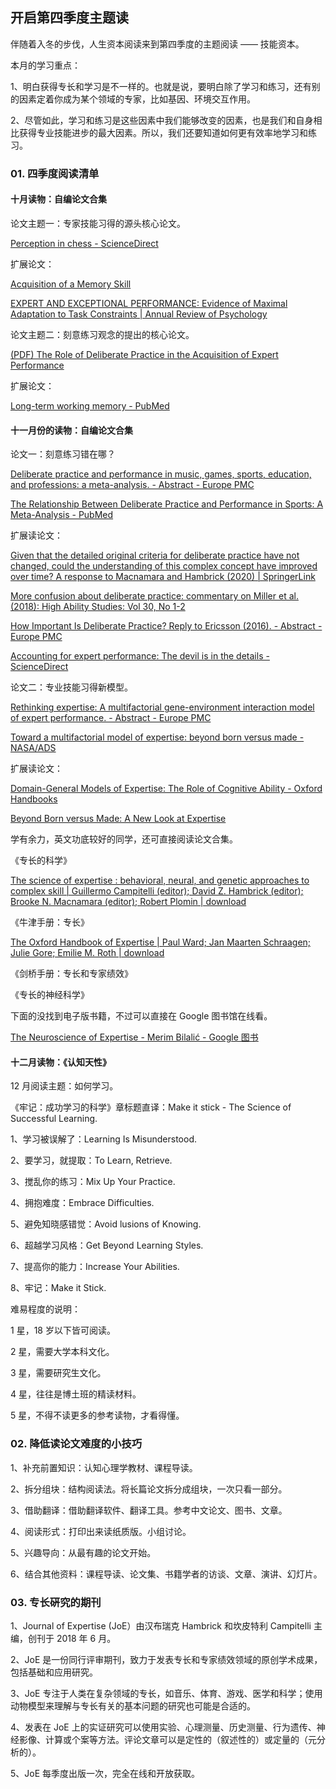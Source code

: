 ## 开启第四季度主题读

伴随着入冬的步伐，人生资本阅读来到第四季度的主题阅读 —— 技能资本。

本月的学习重点：

1、明白获得专长和学习是不一样的。也就是说，要明白除了学习和练习，还有别的因素定着你成为某个领域的专家，比如基因、环境交互作用。

2、尽管如此，学习和练习是这些因素中我们能够改变的因素，也是我们和自身相比获得专业技能进步的最大因素。所以，我们还要知道如何更有效率地学习和练习。

### 01. 四季度阅读清单

#### 十月读物：自编论文合集

论文主题一：专家技能习得的源头核心论文。

[Perception in chess - ScienceDirect](https://www.sciencedirect.com/science/article/abs/pii/0010028573900042?via%3Dihub)

扩展论文：

[Acquisition of a Memory Skill](https://www.science.org/doi/10.1126/science.7375930)

[EXPERT AND EXCEPTIONAL PERFORMANCE: Evidence of Maximal Adaptation to Task Constraints | Annual Review of Psychology](https://www.annualreviews.org/doi/10.1146/annurev.psych.47.1.273)

论文主题二：刻意练习观念的提出的核心论文。

[(PDF) The Role of Deliberate Practice in the Acquisition of Expert Performance](https://www.researchgate.net/publication/224827585_The_Role_of_Deliberate_Practice_in_the_Acquisition_of_Expert_Performance)

扩展论文：

[Long-term working memory - PubMed](https://pubmed.ncbi.nlm.nih.gov/7740089/)

####  十一月份的读物：自编论文合集

论文一：刻意练习错在哪？

[Deliberate practice and performance in music, games, sports, education, and professions: a meta-analysis. - Abstract - Europe PMC](https://europepmc.org/article/med/24986855)

[The Relationship Between Deliberate Practice and Performance in Sports: A Meta-Analysis - PubMed](https://pubmed.ncbi.nlm.nih.gov/27217246/)

扩展读论文：

[Given that the detailed original criteria for deliberate practice have not changed, could the understanding of this complex concept have improved over time? A response to Macnamara and Hambrick (2020) | SpringerLink](https://link.springer.com/article/10.1007/s00426-020-01368-3)

[More confusion about deliberate practice: commentary on Miller et al. (2018): High Ability Studies: Vol 30, No 1-2](https://www.tandfonline.com/doi/abs/10.1080/13598139.2019.1607723?journalCode=chas20)

[How Important Is Deliberate Practice? Reply to Ericsson (2016). - Abstract - Europe PMC](https://europepmc.org/article/med/27217248)

[Accounting for expert performance: The devil is in the details - ScienceDirect](https://www.sciencedirect.com/science/article/abs/pii/S0160289614000087)

论文二：专业技能习得新模型。

[Rethinking expertise: A multifactorial gene-environment interaction model of expert performance. - Abstract - Europe PMC](https://europepmc.org/article/med/26689084)

[Toward a multifactorial model of expertise: beyond born versus made - NASA/ADS](https://ui.adsabs.harvard.edu/abs/2018NYASA1423..284H/abstract)

扩展读论文：

[Domain-General Models of Expertise: The Role of Cognitive Ability - Oxford Handbooks](http://www.scienceofexpertise.com/images/Domain-General%20Models%20of%20Expertise%20-%20The%20Role%20of%20Cognitive%20Ability.pdf)

[Beyond Born versus&nbsp;Made: A New Look at Expertise](https://www.psychologie.uzh.ch/dam/jcr:bdb69b97-5c72-4f0f-a268-5942d7641d88/Hambrick.PLM.2016.pdf)

学有余力，英文功底较好的同学，还可直接阅读论文合集。

《专长的科学》

[The science of expertise : behavioral, neural, and genetic approaches to complex skill | Guillermo Campitelli (editor); David Z. Hambrick (editor); Brooke N. Macnamara (editor); Robert Plomin | download](https://book4you.org/book/5611626/60b8b0)

《牛津手册：专长》

[The Oxford Handbook of Expertise | Paul Ward; Jan Maarten Schraagen; Julie Gore; Emilie M. Roth | download](https://book4you.org/book/11640848/803c11)

《剑桥手册：专长和专家绩效》

《专长的神经科学》

下面的没找到电子版书籍，不过可以直接在 Google 图书馆在线看。

[The Neuroscience of Expertise - Merim Bilalić - Google 图书](https://books.google.ae/books?hl=zh-CN&lr=&id=QILTDQAAQBAJ&oi=fnd&pg=PR11&dq=The+Neuroscience+of+Expertise+pdf&ots=PNX55r3bLk&sig=uxbBhiIjPruf1Y8bhtYQjyhtTho&redir_esc=y#v=onepage&q&f=false)

#### 十二月读物：《认知天性》

12 月阅读主题：如何学习。

《牢记：成功学习的科学》章标题直译：Make it stick - The Science of Successful Learning.

1、学习被误解了：Learning Is Misunderstood.

2、要学习，就提取：To Learn, Retrieve.

3、搅乱你的练习：Mix Up Your Practice.

4、拥抱难度：Embrace Difficulties.

5、避免知晓感错觉：Avoid lusions of Knowing.

6、超越学习风格：Get Beyond Learning Styles.

7、提高你的能力：Increase Your Abilities.

8、牢记：Make it Stick.

难易程度的说明：

1 星，18 岁以下皆可阅读。

2 星，需要大学本科文化。

3 星，需要研究生文化。

4 星，往往是博土班的精读材料。

5 星，不得不读更多的参考读物，才看得懂。

### 02. 降低读论文难度的小技巧

1、补充前置知识：认知心理学教材、课程导读。

2、拆分组块：结构阅读法。将长篇论文拆分成组块，一次只看一部分。

3、借助翻译：借助翻译软件、翻译工具。参考中文论文、图书、文章。

4、阅读形式：打印出来读纸质版。小组讨论。

5、兴趣导向：从最有趣的论文开始。

6、结合其他资料：课程导读、论文集、书籍学者的访谈、文章、演讲、幻灯片。

### 03. 专长硏究的期刊

1、Journal of Expertise (JoE）由汉布瑞克 Hambrick 和坎皮特利 Campitelli 主编，创刊于 2018 年 6 月。

2、JoE 是一份同行评审期刊，致力于发表专长和专家绩效领域的原创学术成果，包括基础和应用研究。

3、JoE 专注于人类在复杂领域的专长，如音乐、体育、游戏、医学和科学；使用动物模型来理解与专长有关的基本问题的研究也可能是合适的。

4、发表在 JoE 上的实证研究可以使用实验、心理测量、历史测量、行为遗传、神经影像、计算或个案等方法。评论文章可以是定性的（叙述性的）或定量的（元分析的）。

5、JoE 每季度出版一次，完全在线和开放获取。